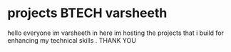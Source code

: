 # projects BTECH varsheeth
 hello everyone im varsheeth in here im hosting the projects that i build for enhancing my technical skills . THANK YOU 
